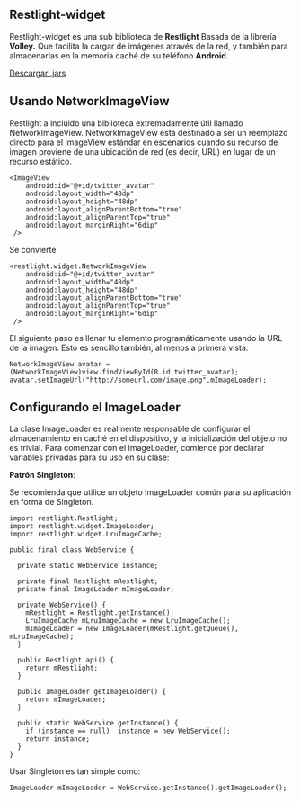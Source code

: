 <h2>
  Restlight-widget
</h2>

<p>
  Restlight-widget es una sub biblioteca de <b>Restlight</b> Basada de la librería <b>Volley.</b> Que facilita la cargar de imágenes através de la red, y también para almacenarlas en la memoria caché de su teléfono <b>Android</b>.  
</p>
<p>
  <a href="https://github.com/JesusBetaX/Restlight/raw/master/dist">Descargar .jars</a>
</p>

## Usando NetworkImageView

Restlight a incluido una biblioteca extremadamente útil llamado NetworkImageView. NetworkImageView está destinado a ser un reemplazo directo para el ImageView estándar en escenarios cuando su recurso de imagen proviene de una ubicación de red (es decir, URL) en lugar de un recurso estático.

```
<ImageView
    android:id="@+id/twitter_avatar"
    android:layout_width="48dp"
    android:layout_height="48dp"
    android:layout_alignParentBottom="true"
    android:layout_alignParentTop="true"
    android:layout_marginRight="6dip"
 />
```
Se convierte
```
<restlight.widget.NetworkImageView
    android:id="@+id/twitter_avatar"
    android:layout_width="48dp"
    android:layout_height="48dp"
    android:layout_alignParentBottom="true"
    android:layout_alignParentTop="true"
    android:layout_marginRight="6dip"
 />
```

El siguiente paso es llenar tu elemento programáticamente usando la URL de la imagen. Esto es sencillo también, al menos a primera vista:
```
NetworkImageView avatar = (NetworkImageView)view.findViewById(R.id.twitter_avatar);
avatar.setImageUrl("http://someurl.com/image.png",mImageLoader);
```

## Configurando el ImageLoader

La clase ImageLoader es realmente responsable de configurar el almacenamiento en caché en el dispositivo, y la inicialización del objeto no es trivial. Para comenzar con el ImageLoader, comience por declarar variables privadas para su uso en su clase:

**Patrón Singleton**:

Se recomienda que utilice un objeto ImageLoader común para su aplicación en forma de Singleton.

```
import restlight.Restlight;
import restlight.widget.ImageLoader;
import restlight.widget.LruImageCache;

public final class WebService {

  private static WebService instance;
  
  private final Restlight mRestlight;
  pricate final ImageLoader mImageLoader; 
  
  private WebService() {  
    mRestlight = Restlight.getInstance();
    LruImageCache mLruImageCache = new LruImageCache();
    mImageLoader = new ImageLoader(mRestlight.getQueue(), mLruImageCache); 
  }
  
  public Restlight api() {
    return mRestlight;
  }

  public ImageLoader getImageLoader() {
    return mImageLoader;
  }
  
  public static WebService getInstance() {
    if (instance == null)  instance = new WebService();
    return instance;
  }
}
```
Usar Singleton es tan simple como:

```
ImageLoader mImageLoader = WebService.getInstance().getImageLoader();
```
